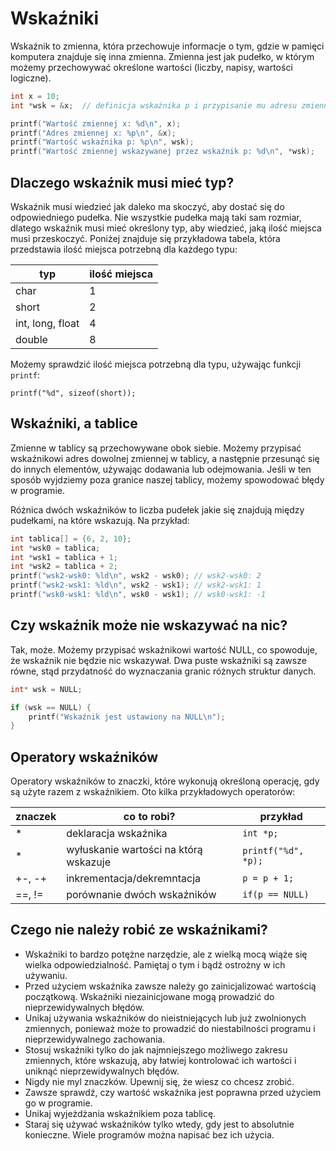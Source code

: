 # Wskaźniki

Wskaźnik to zmienna, która przechowuje informacje o tym, gdzie w pamięci komputera znajduje się inna zmienna. Zmienna jest jak pudełko, w którym możemy przechowywać określone wartości (liczby, napisy, wartości logiczne).

```cpp
int x = 10;
int *wsk = &x;  // definicja wskaźnika p i przypisanie mu adresu zmiennej x

printf("Wartość zmiennej x: %d\n", x);
printf("Adres zmiennej x: %p\n", &x);
printf("Wartość wskaźnika p: %p\n", wsk);
printf("Wartość zmiennej wskazywanej przez wskaźnik p: %d\n", *wsk);
```

## Dlaczego wskaźnik musi mieć typ?
Wskaźnik musi wiedzieć jak daleko ma skoczyć, aby dostać się do odpowiedniego pudełka. Nie wszystkie pudełka mają taki sam rozmiar, dlatego wskaźnik musi mieć określony typ, aby wiedzieć, jaką ilość miejsca musi przeskoczyć. Poniżej znajduje się przykładowa tabela, która przedstawia ilość miejsca potrzebną dla każdego typu:

| typ          | ilość miejsca |
| ------------ | ------------- |
| char         | 1             |
| short        | 2             |
| int, long, float | 4           |
| double       | 8             |

Możemy sprawdzić ilość miejsca potrzebną dla typu, używając funkcji `printf`: 

`printf("%d", sizeof(short));`

## Wskaźniki, a tablice
Zmienne w tablicy są przechowywane obok siebie. Możemy przypisać wskaźnikowi adres dowolnej zmiennej w tablicy, a następnie przesunąć się do innych elementów, używając dodawania lub odejmowania. Jeśli w ten sposób wyjdziemy poza granice naszej tablicy, możemy spowodować błędy w programie.

Różnica dwóch wskaźników to liczba pudełek jakie się znajdują między pudełkami, na które wskazują. Na przykład: 

```cpp
int tablica[] = {6, 2, 10};
int *wsk0 = tablica;
int *wsk1 = tablica + 1;
int *wsk2 = tablica + 2;
printf("wsk2-wsk0: %ld\n", wsk2 - wsk0); // wsk2-wsk0: 2
printf("wsk2-wsk1: %ld\n", wsk2 - wsk1); // wsk2-wsk1: 1
printf("wsk0-wsk1: %ld\n", wsk0 - wsk1); // wsk0-wsk1: -1
```

## Czy wskaźnik może nie wskazywać na nic?
Tak, może. Możemy przypisać wskaźnikowi wartość NULL, co spowoduje, że wskaźnik nie będzie nic wskazywał. Dwa puste wskaźniki są zawsze równe, stąd przydatność do wyznaczania granic różnych struktur danych.

```cpp
int* wsk = NULL;

if (wsk == NULL) {
    printf("Wskaźnik jest ustawiony na NULL\n");
}
```

## Operatory wskaźników
Operatory wskaźników to znaczki, które wykonują określoną operację, gdy są użyte razem z wskaźnikiem. Oto kilka przykładowych operatorów:

| znaczek | co to robi? | przykład |
| ------- | ----------- | -------- |
| * | deklaracja wskaźnika | `int *p;` |
| * | wyłuskanie wartości na którą wskazuje | `printf("%d", *p);` |
| +-, -+ | inkrementacja/dekremntacja | `p = p + 1;` |
| ==, != | porównanie dwóch wskaźników | `if(p == NULL)` |

## Czego nie należy robić ze wskaźnikami?

* Wskaźniki to bardzo potężne narzędzie, ale z wielką mocą wiąże się wielka odpowiedzialność. Pamiętaj o tym i bądź ostrożny w ich używaniu.
* Przed użyciem wskaźnika zawsze należy go zainicjalizować wartością początkową. Wskaźniki niezainicjowane mogą prowadzić do nieprzewidywalnych błędów.
* Unikaj używania wskaźników do nieistniejących lub już zwolnionych zmiennych, ponieważ może to prowadzić do niestabilności programu i nieprzewidywalnego zachowania.
* Stosuj wskaźniki tylko do jak najmniejszego możliwego zakresu zmiennych, które wskazują, aby łatwiej kontrolować ich wartości i uniknąć nieprzewidywalnych błędów.
* Nigdy nie myl znaczków. Upewnij się, że wiesz co chcesz zrobić.
* Zawsze sprawdź, czy wartość wskaźnika jest poprawna przed użyciem go w programie.
* Unikaj wyjeżdżania wskaźnikiem poza tablicę.
* Staraj się używać wskaźników tylko wtedy, gdy jest to absolutnie konieczne. Wiele programów można napisać bez ich użycia.
